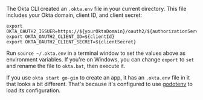 The Okta CLI created an `.okta.env` file in your current directory. This file includes your Okta domain, client ID, and client secret:

```properties
export OKTA_OAUTH2_ISSUER=https://${yourOktaDomain}/oauth2/${authorizationServerId}
export OKTA_OAUTH2_CLIENT_ID=${clientId}
export OKTA_OAUTH2_CLIENT_SECRET=${clientSecret}
```

Run `source ~/.okta.env` in a terminal window to set the values above as environment variables. If you're on Windows, you can change `export` to `set` and rename the file to `okta.bat`, then execute it.

If you use `okta start go-gin` to create an app, it has an `.okta.env` file in it that looks a bit different. That's because it's configured to use [godotenv](https://github.com/joho/godotenv) to load its configuration.

